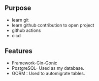 ## Purpose
- learn git
- learn github contribution to open project
- github actions
- cicd

## Features

- Framework-Gin-Gonic
- PostgreSQL- Used as my database.
- GORM : Used to automigrate tables.
